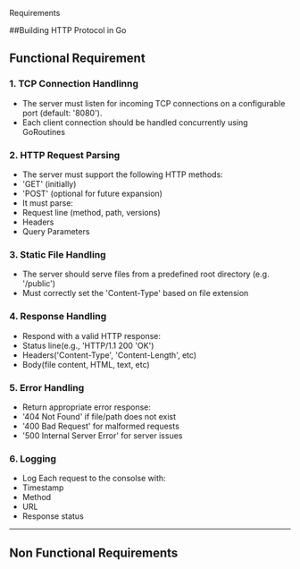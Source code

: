 Requirements 

##Building HTTP Protocol in Go


## Functional Requirement ##

### 1. TCP Connection Handlinng
- The server must listen for incoming TCP connections on a configurable port (default: '8080').
- Each client connection should be handled concurrently using GoRoutines

### 2. HTTP Request Parsing
- The server must support the following HTTP methods:
- 'GET' (initially)
- 'POST' (optional for future expansion)
- It must parse:
- Request line (method, path, versions)
- Headers
- Query Parameters

### 3. Static File Handling
- The server should serve files from a predefined root directory (e.g. '/public')
- Must correctly set the 'Content-Type' based on file extension

### 4. Response Handling
- Respond with a valid HTTP response:
- Status line(e.g., 'HTTP/1.1 200 'OK')
- Headers('Content-Type', 'Content-Length', etc)
- Body(file content, HTML, text, etc)


### 5. Error Handling
- Return appropriate error response:
 - '404 Not Found' if file/path does not exist
 - '400 Bad Request' for malformed requests
 - '500 Internal Server Error' for server issues

 ### 6. Logging
 - Log Each request to the consolse with:
 - Timestamp
 - Method
 - URL
 - Response status

 ---

 ## Non Functional Requirements 
